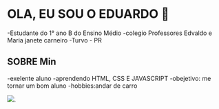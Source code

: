# OLA, EU SOU O EDUARDO 👏

-Estudante do 1° ano B do Ensino Médio
-colegio Professores Edvaldo e Maria janete carneiro
-Turvo - PR

## SOBRE Min

-exelente aluno
-aprendendo HTML, CSS E JAVASCRIPT 
-obejetivo: me tornar um bom aluno
-hobbies:andar de carro 

![](https://media1.tenor.com/m/3bGEnnric_oAAAAd/pokemon-pikachu.gif).
